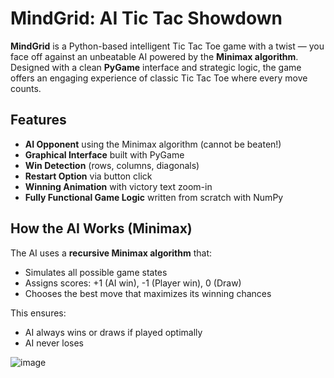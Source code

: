 # MindGrid: AI Tic Tac Showdown

**MindGrid** is a Python-based intelligent Tic Tac Toe game with a twist — you face off against an unbeatable AI powered by the **Minimax algorithm**. Designed with a clean **PyGame** interface and strategic logic, the game offers an engaging experience of classic Tic Tac Toe where every move counts.

## Features

-  **AI Opponent** using the Minimax algorithm (cannot be beaten!)
-  **Graphical Interface** built with PyGame
-  **Win Detection** (rows, columns, diagonals)
-  **Restart Option** via button click
-  **Winning Animation** with victory text zoom-in
-  **Fully Functional Game Logic** written from scratch with NumPy

## How the AI Works (Minimax)

The AI uses a **recursive Minimax algorithm** that:
- Simulates all possible game states
- Assigns scores: +1 (AI win), -1 (Player win), 0 (Draw)
- Chooses the best move that maximizes its winning chances

This ensures:
- AI always wins or draws if played optimally
- AI never loses

![image](https://github.com/user-attachments/assets/3bd05f7c-d855-4c4f-97a7-2fef389f4e62)
